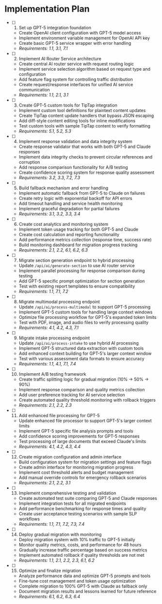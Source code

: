 # Implementation Plan

- [ ] 1. Set up GPT-5 integration foundation
  - Create OpenAI client configuration with GPT-5 model access
  - Implement environment variable management for OpenAI API key
  - Create basic GPT-5 service wrapper with error handling
  - _Requirements: 1.1, 3.1, 7.1_

- [ ] 2. Implement AI Router Service architecture
  - Create central AI router service with request routing logic
  - Implement service selection algorithm based on request type and configuration
  - Add feature flag system for controlling traffic distribution
  - Create request/response interfaces for unified AI service communication
  - _Requirements: 1.1, 2.1, 3.1_

- [ ] 3. Create GPT-5 custom tools for TipTap integration
  - Implement custom tool definitions for plaintext content updates
  - Create TipTap content update handlers that bypass JSON escaping
  - Add diff-style content editing tools for inline modifications
  - Test custom tools with sample TipTap content to verify formatting
  - _Requirements: 5.1, 5.2, 5.3_

- [ ] 4. Implement response validation and data integrity system
  - Create response validator that works with both GPT-5 and Claude responses
  - Implement data integrity checks to prevent circular references and corruption
  - Add response comparison functionality for A/B testing
  - Create confidence scoring system for response quality assessment
  - _Requirements: 3.2, 3.3, 7.2, 7.3_

- [ ] 5. Build fallback mechanism and error handling
  - Implement automatic fallback from GPT-5 to Claude on failures
  - Create retry logic with exponential backoff for API errors
  - Add timeout handling and service health monitoring
  - Implement graceful degradation for partial failures
  - _Requirements: 3.1, 3.2, 3.3, 3.4_

- [ ] 6. Create cost analytics and monitoring system
  - Implement token usage tracking for both GPT-5 and Claude
  - Create cost calculation and reporting functionality
  - Add performance metrics collection (response time, success rate)
  - Build monitoring dashboard for migration progress tracking
  - _Requirements: 2.1, 2.2, 6.1, 6.2, 6.3_

- [ ] 7. Migrate section generation endpoint to hybrid processing
  - Update `/api/ai/generate-section` to use AI router service
  - Implement parallel processing for response comparison during testing
  - Add GPT-5 specific prompt optimization for section generation
  - Test with existing report templates to ensure compatibility
  - _Requirements: 1.1, 7.1, 7.2_

- [ ] 8. Migrate multimodal processing endpoint
  - Update `/api/ai/process-multimodal` to support GPT-5 processing
  - Implement GPT-5 custom tools for handling large context windows
  - Optimize file processing workflow for GPT-5's expanded token limits
  - Test with PDF, image, and audio files to verify processing quality
  - _Requirements: 4.1, 4.2, 4.3, 7.1_

- [ ] 9. Migrate intake processing endpoint
  - Update `/api/ai/process-intake` to use hybrid AI processing
  - Implement GPT-5 structured data extraction with custom tools
  - Add enhanced context building for GPT-5's larger context window
  - Test with various assessment data formats to ensure accuracy
  - _Requirements: 1.1, 4.1, 7.1, 7.4_

- [ ] 10. Implement A/B testing framework
  - Create traffic splitting logic for gradual migration (10% → 50% → 90%)
  - Implement response comparison and quality metrics collection
  - Add user preference tracking for AI service selection
  - Create automated quality threshold monitoring with rollback triggers
  - _Requirements: 2.1, 2.2, 2.3_

- [ ] 11. Add enhanced file processing for GPT-5
  - Update enhanced file processor to support GPT-5's larger context limits
  - Implement GPT-5 specific file analysis prompts and tools
  - Add confidence scoring improvements for GPT-5 responses
  - Test processing of large documents that exceed Claude's limits
  - _Requirements: 4.1, 4.2, 4.3, 4.4_

- [ ] 12. Create migration configuration and admin interface
  - Build configuration system for migration settings and feature flags
  - Create admin interface for monitoring migration progress
  - Implement cost threshold alerts and budget management
  - Add manual override controls for emergency rollback scenarios
  - _Requirements: 2.1, 2.2, 3.1_

- [ ] 13. Implement comprehensive testing and validation
  - Create automated test suite comparing GPT-5 and Claude responses
  - Implement integration tests for all migrated endpoints
  - Add performance benchmarking for response times and quality
  - Create user acceptance testing scenarios with sample SLP workflows
  - _Requirements: 1.1, 7.1, 7.2, 7.3, 7.4_

- [ ] 14. Deploy gradual migration with monitoring
  - Deploy migration system with 10% traffic to GPT-5 initially
  - Monitor quality metrics, costs, and performance for 48 hours
  - Gradually increase traffic percentage based on success metrics
  - Implement automated rollback if quality thresholds are not met
  - _Requirements: 1.1, 2.1, 2.2, 2.3, 6.1, 6.2_

- [ ] 15. Optimize and finalize migration
  - Analyze performance data and optimize GPT-5 prompts and tools
  - Fine-tune cost management and token usage optimization
  - Complete migration to 100% GPT-5 with Claude as fallback only
  - Document migration results and lessons learned for future reference
  - _Requirements: 6.1, 6.2, 6.3, 6.4_